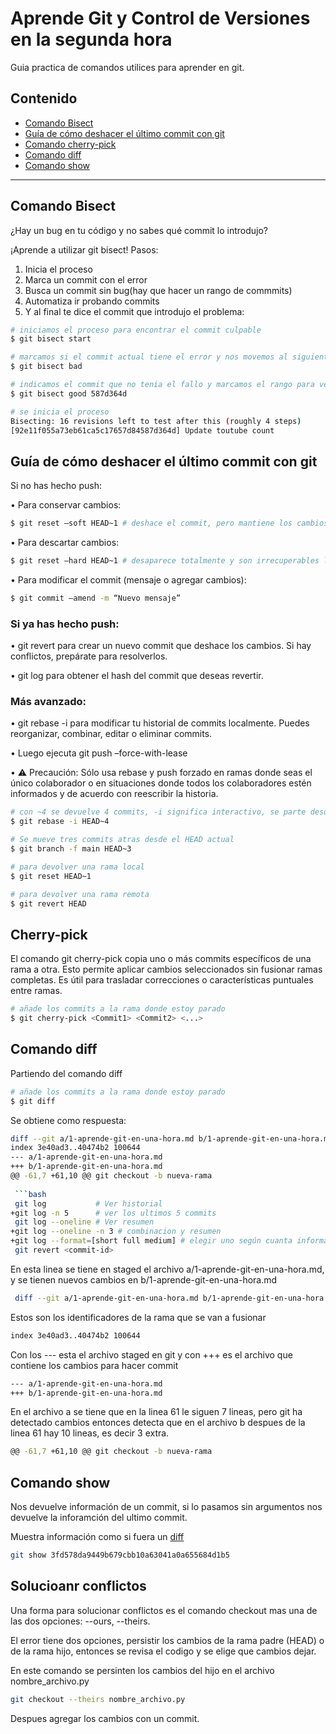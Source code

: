 # Aprende Git y Control de Versiones en la segunda hora

Guia practica de comandos utilices para aprender en git.

## Contenido

- [Comando Bisect](#comando-bisect)
- [Guía de cómo deshacer el último commit con git](#guía-de-cómo-deshacer-el-último-commit-con-git)
- [Comando cherry-pick](#cherry-pick)
- [Comando diff](#comando-diff)
- [Comando show](#comando-show)

---


## Comando Bisect
¿Hay un bug en tu código y no sabes qué commit lo introdujo?

¡Aprende a utilizar git bisect! Pasos:

1. Inicia el proceso
2. Marca un commit con el error
3. Busca un commit sin bug(hay que hacer un rango de commmits)
4. Automatiza ir probando commits
5. Y al final te dice el commit que introdujo el problema:

```bash
# iniciamos el proceso para encontrar el commit culpable
$ git bisect start

# marcamos si el commit actual tiene el error y nos movemos al siguiente
$ git bisect bad

# indicamos el commit que no tenia el fallo y marcamos el rango para verificar commits
$ git bisect good 587d364d

# se inicia el proceso
Bisecting: 16 revisions left to test after this (roughly 4 steps)
[92e11f055a73eb61ca5c17657d84587d364d] Update toutube count
```


## Guía de cómo deshacer el último commit con git

Si no has hecho push:

• Para conservar cambios:
```bash
$ git reset –soft HEAD~1 # deshace el commit, pero mantiene los cambios realizados en el area de staging
```
• Para descartar cambios:
```bash
$ git reset –hard HEAD~1 # desaparece totalmente y son irrecuperables los cambios
```
• Para modificar el commit (mensaje o agregar cambios):
```bash
$ git commit –amend -m “Nuevo mensaje”
```
### Si ya has hecho push:

• git revert para crear un nuevo commit que deshace los cambios. Si hay conflictos, prepárate para resolverlos.

• git log para obtener el hash del commit que deseas revertir.

### Más avanzado:

• git rebase -i para modificar tu historial de commits localmente. Puedes reorganizar, combinar, editar o eliminar commits.

• Luego ejecuta git push –force-with-lease

• ⚠️ Precaución: Sólo usa rebase y push forzado en ramas donde seas el único colaborador o en situaciones donde todos los colaboradores estén informados y de acuerdo con reescribir la historia.



```bash
# con ~4 se devuelve 4 commits, -i significa interactivo, se parte desde 4 commits atras y se puede seleccionar los commits que se quieren para la nueva rama
$ git rebase -i HEAD~4 
```

```bash
# Se mueve tres commits atras desde el HEAD actual
$ git branch -f main HEAD~3
```


```bash
# para devolver una rama local
$ git reset HEAD~1 
```
```bash
# para devolver una rama remota
$ git revert HEAD 
```

## Cherry-pick
El comando git cherry-pick copia uno o más commits específicos de una rama a otra. Esto permite aplicar cambios seleccionados sin fusionar ramas completas. Es útil para trasladar correcciones o características puntuales entre ramas.

```bash
# añade los commits a la rama donde estoy parado
$ git cherry-pick <Commit1> <Commit2> <...> 
```


## Comando diff

Partiendo del comando diff
```bash
# añade los commits a la rama donde estoy parado
$ git diff
```
Se obtiene como respuesta:

```bash
diff --git a/1-aprende-git-en-una-hora.md b/1-aprende-git-en-una-hora.md
index 3e40ad3..40474b2 100644
--- a/1-aprende-git-en-una-hora.md
+++ b/1-aprende-git-en-una-hora.md
@@ -61,7 +61,10 @@ git checkout -b nueva-rama
 
 ```bash
 git log           # Ver historial
+git log -n 5      # ver los ultimos 5 commits
 git log --oneline # Ver resumen
+git log --oneline -n 3 # combinacion y resumen
+git log --format=[short full medium] # elegir uno según cuanta información se necesita
 git revert <commit-id>
 ```

En esta linea se tiene en staged el archivo a/1-aprende-git-en-una-hora.md, y se tienen nuevos cambios en b/1-aprende-git-en-una-hora.md
```bash
 diff --git a/1-aprende-git-en-una-hora.md b/1-aprende-git-en-una-hora.md
```

Estos son los identificadores de la rama que se van a fusionar
```bash
index 3e40ad3..40474b2 100644
```

Con los --- esta el archivo staged en git y con +++ es el archivo que contiene los cambios para hacer commit
```bash
--- a/1-aprende-git-en-una-hora.md
+++ b/1-aprende-git-en-una-hora.md
```

En el archivo a se tiene que en la linea 61 le siguen 7 lineas, pero git ha detectado cambios entonces detecta que en el archivo b despues de la linea 61 hay 10 lineas, es decir 3 extra.
```bash
@@ -61,7 +61,10 @@ git checkout -b nueva-rama
```


## Comando show

Nos devuelve información de un commit, si lo pasamos sin argumentos nos devuelve la inforamción del ultimo commit.

Muestra información como si fuera un [diff](#comando-diff)
```bash
git show 3fd578da9449b679cbb10a63041a0a655684d1b5
```

## Solucioanr conflictos

Una forma para solucionar conflictos es el comando checkout mas una de las dos opciones: --ours, --theirs.

El error tiene dos opciones, persistir los cambios de la rama padre (HEAD) o de la rama hijo, entonces se revisa el codigo y se elige que cambios dejar.

En este comando se persinten los cambios del hijo en el archivo nombre_archivo.py
```bash
git checkout --theirs nombre_archivo.py
```

Despues agregar los cambios con un commit.

